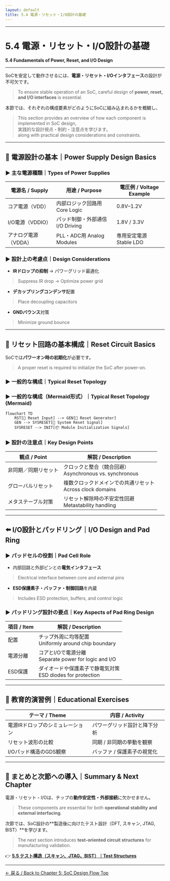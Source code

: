 ```yaml
---
layout: default
title: 5.4 電源・リセット・I/O設計の基礎
---
```


---

# 5.4 電源・リセット・I/O設計の基礎  
**5.4 Fundamentals of Power, Reset, and I/O Design**

---

SoCを安定して動作させるには、**電源・リセット・I/Oインタフェース**の設計が不可欠です。  
> To ensure stable operation of an SoC, careful design of **power, reset, and I/O interfaces** is essential.

本節では、それぞれの構成要素がどのようにSoCに組み込まれるかを概観し、  
> This section provides an overview of how each component is implemented in SoC design,  
実践的な設計視点・制約・注意点を学びます。  
> along with practical design considerations and constraints.

---

## 🔋 電源設計の基本｜Power Supply Design Basics

### ▶ 主な電源種類｜Types of Power Supplies

| 電源名 / Supply       | 用途 / Purpose                    | 電圧例 / Voltage Example |
|------------------------|------------------------------------|--------------------------|
| コア電源（VDD）        | 内部ロジック回路用 Core Logic     | 0.8V–1.2V                |
| I/O電源（VDDIO）       | パッド制御・外部通信 I/O Driving  | 1.8V / 3.3V              |
| アナログ電源（VDDA）   | PLL・ADC用 Analog Modules         | 専用安定電源 Stable LDO  |

### ▶ 設計上の考慮点｜Design Considerations

- **IRドロップの抑制** → パワーグリッド最適化  
> Suppress IR drop → Optimize power grid
- **デカップリングコンデンサ**配置  
> Place decoupling capacitors
- **GNDバウンス**対策  
> Minimize ground bounce

---

## 🔁 リセット回路の基本構成｜Reset Circuit Basics

SoCでは**パワーオン時の初期化**が必要です。  
> A proper reset is required to initialize the SoC after power-on.

### ▶ 一般的な構成｜Typical Reset Topology

### ▶ 一般的な構成（Mermaid形式）｜Typical Reset Topology (Mermaid)

```mermaid
flowchart TD
    RST[🔁 Reset Input] --> GEN[🧩 Reset Generator]
    GEN --> SYSRESET[🔄 System Reset Signal]
    SYSRESET --> INIT[📦 Module Initialization Signals]
```

### ▶ 設計の注意点｜Key Design Points

| 観点 / Point              | 解説 / Description |
|---------------------------|--------------------|
| 非同期／同期リセット     | クロックと整合（競合回避）<br>Asynchronous vs. synchronous |
| グローバルリセット       | 複数クロックドメインでの共通リセット<br>Across clock domains |
| メタステーブル対策       | リセット解除時の不安定性回避<br>Metastability handling |

---

## ⬅️ I/O設計とパッドリング｜I/O Design and Pad Ring

### ▶ パッドセルの役割｜Pad Cell Role

- 内部回路と外部ピンとの**電気インタフェース**  
> Electrical interface between core and external pins  
- **ESD保護素子・バッファ・制御回路**を内蔵  
> Includes ESD protection, buffers, and control logic

### ▶ パッドリング設計の要点｜Key Aspects of Pad Ring Design

| 項目 / Item       | 解説 / Description |
|-------------------|--------------------|
| 配置              | チップ外周に均等配置<br>Uniformly around chip boundary |
| 電源分離          | コアとI/Oで電源分離<br>Separate power for logic and I/O |
| ESD保護           | ダイオードや保護素子で静電気対策<br>ESD diodes for protection |

---

## 🔧 教育的演習例｜Educational Exercises

| テーマ / Theme                      | 内容 / Activity |
|-------------------------------------|------------------|
| 電源IRドロップのシミュレーション    | パワーグリッド設計と降下分析 |
| リセット波形の比較                  | 同期 / 非同期の挙動を観察 |
| I/Oパッド構造のGDS観察              | バッファ / 保護素子の視覚化 |

---

## 📘 まとめと次節への導入｜Summary & Next Chapter

電源・リセット・I/Oは、チップの**動作安定性・外部接続**に欠かせません。  
> These components are essential for both **operational stability and external interfacing**.

次節では、SoC設計の**製造後に向けたテスト設計（DFT, スキャン, JTAG, BIST）**を学びます。  
> The next section introduces **test-oriented circuit structures** for manufacturing validation.

👉 [**5.5 テスト構造（スキャン、JTAG、BIST）｜Test Structures**](5.5_test_structures.md)

---

[← 戻る / Back to Chapter 5: SoC Design Flow Top](./README.md)

